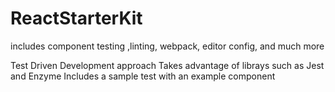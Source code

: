 # ReactStarterKit
 includes component testing ,linting, webpack, editor config, and much more

Test Driven Development approach 
Takes advantage of librays such as Jest and Enzyme
Includes a sample test with an example component
